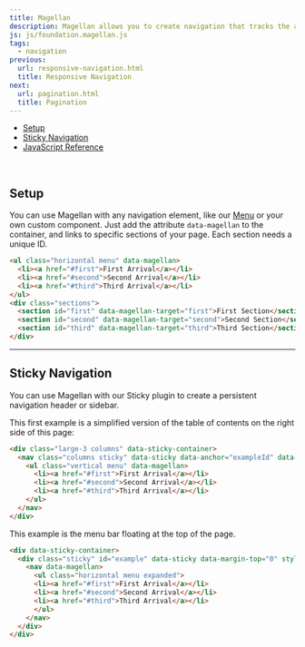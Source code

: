 ```yaml
---
title: Magellan
description: Magellan allows you to create navigation that tracks the active section of a page your user is in. Pair it with our Sticky plugin to create a fixed navigation element.
js: js/foundation.magellan.js
tags:
  - navigation
previous:
  url: responsive-navigation.html
  title: Responsive Navigation
next:
  url: pagination.html
  title: Pagination
---
```


<div data-sticky-container>
  <div class="sticky" id="sticky-magellan" style="width:100%;" data-sticky data-margin-top="0" data-margin-bottom="0" data-top-anchor="setup" data-btm-anchor="destroy:bottom" data-sticky-on="small">
    <nav data-magellan class="sticky-mag" data-bar-offset="25">
      <ul class="horizontal menu expanded">
        <li><a href="#setup">Setup</a></li>
        <li><a href="#sticky-navigation">Sticky Navigation</a></li>
        <li><a href="#javascript-reference">JavaScript Reference</a></li>
      </ul>
    </nav>
  </div>
</div>

<br>

## Setup

You can use Magellan with any navigation element, like our [Menu](menu.html) or your own custom component. Just add the attribute `data-magellan` to the container, and links to specific sections of your page. Each section needs a unique ID.

```html
<ul class="horizontal menu" data-magellan>
  <li><a href="#first">First Arrival</a></li>
  <li><a href="#second">Second Arrival</a></li>
  <li><a href="#third">Third Arrival</a></li>
</ul>
<div class="sections">
  <section id="first" data-magellan-target="first">First Section</section>
  <section id="second" data-magellan-target="second">Second Section</section>
  <section id="third" data-magellan-target="third">Third Section</section>
</div>
```

---

## Sticky Navigation

You can use Magellan with our Sticky plugin to create a persistent navigation header or sidebar.

This first example is a simplified version of the table of contents on the right side of this page:

```html
<div class="large-3 columns" data-sticky-container>
  <nav class="columns sticky" data-sticky data-anchor="exampleId" data-sticky-on="large">
    <ul class="vertical menu" data-magellan>
      <li><a href="#first">First Arrival</a></li>
      <li><a href="#second">Second Arrival</a></li>
      <li><a href="#third">Third Arrival</a></li>
    </ul>
  </nav>
</div>
```

This example is the menu bar floating at the top of the page.

```html
<div data-sticky-container>
  <div class="sticky" id="example" data-sticky data-margin-top="0" style="width:100%;" data-margin-bottom="0" data-top-anchor="topAnchorExample" data-btm-anchor="bottomOfContentId:bottom">
    <nav data-magellan>
      <ul class="horizontal menu expanded">
      <li><a href="#first">First Arrival</a></li>
      <li><a href="#second">Second Arrival</a></li>
      <li><a href="#third">Third Arrival</a></li>
      </ul>
    </nav>
  </div>
</div>
```
